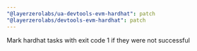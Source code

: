 ```yaml
---
"@layerzerolabs/ua-devtools-evm-hardhat": patch
"@layerzerolabs/devtools-evm-hardhat": patch
---
```


Mark hardhat tasks with exit code 1 if they were not successful

